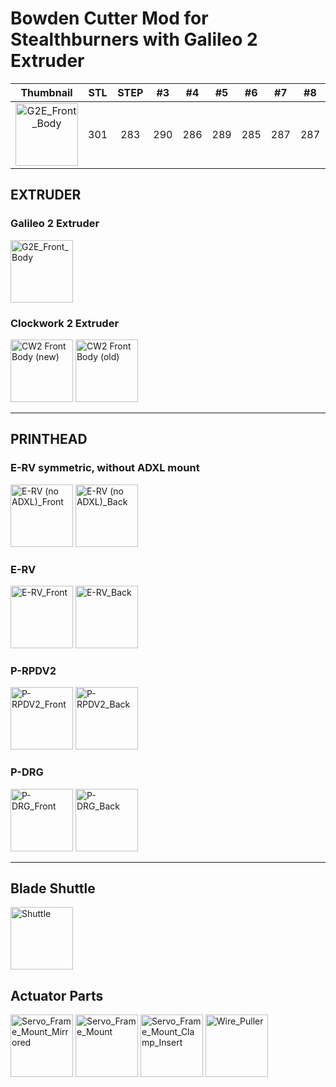 # Bowden Cutter Mod for Stealthburners with Galileo 2 Extruder

| Thumbnail | STL | STEP | #3 | #4 | #5 | #6 | #7 | #8 | #9 | #10 | #11 | #12 |
| :---: | :---: | :---: | :---: | :---: | :---: | :---: | :---: | :---: | :---: | :---: | :---: | :---: |
| <img width="100" alt="G2E_Front_Body" src="https://github.com/user-attachments/assets/37f58180-d7a9-494c-8c6e-711cfa0e8764" /> | 301 | 283 | 290 | 286 | 289 | 285 | 287 | 287 | 272 | 276 | 269 | 254 |


## EXTRUDER
### Galileo 2 Extruder

<img width="100" alt="G2E_Front_Body" src="https://github.com/user-attachments/assets/37f58180-d7a9-494c-8c6e-711cfa0e8764" />

### Clockwork 2 Extruder


<img width="100" alt="CW2 Front Body (new)" src="https://github.com/user-attachments/assets/6d4e50ab-400f-4ecb-8292-1e488efb2b5d" />
<img width="100" alt="CW2 Front Body (old)" src="https://github.com/user-attachments/assets/33276c96-8997-4511-af02-54d02b0d76e8" />

---

## PRINTHEAD

### E-RV symmetric, without ADXL mount
<img width="100" alt="E-RV (no ADXL)_Front" src="https://github.com/user-attachments/assets/f26e07c7-f908-46e2-90c3-319bb0e2d7c8" />
<img width="100" alt="E-RV (no ADXL)_Back" src="https://github.com/user-attachments/assets/885e5c1f-8065-4ccf-b9a9-b7af91be8f2e" />


### E-RV
<img width="100" alt="E-RV_Front" src="https://github.com/user-attachments/assets/5078bad3-698e-4179-b9c1-45ca5a2eb1b4" />
<img width="100" alt="E-RV_Back" src="https://github.com/user-attachments/assets/9fa90508-897d-4265-bfb4-c5f339c0262c" />


### P-RPDV2
<img width="100" alt="P-RPDV2_Front" src="https://github.com/user-attachments/assets/12312cef-ea5a-4f57-8c93-62cf0aa668e6" />

<img width="100" alt="P-RPDV2_Back" src="https://github.com/user-attachments/assets/5e2eb361-e8f2-40f8-964a-880e0bdca1bf" />

### P-DRG
<img width="100" alt="P-DRG_Front" src="https://github.com/user-attachments/assets/900afa84-4165-4a2c-becd-abb6d53780e5" />
<img width="100" alt="P-DRG_Back" src="https://github.com/user-attachments/assets/e7910e98-b0cc-4afe-924f-38e42218f14a" />


---

## Blade Shuttle

<img width="100" alt="Shuttle" src="https://github.com/user-attachments/assets/807fdf26-4689-4989-b387-cf6e7b295a66" />

## Actuator Parts

<img width="100" alt="Servo_Frame_Mount_Mirrored" src="https://github.com/user-attachments/assets/6a947454-1792-4077-9af6-5da123a04a85" />
<img width="100" alt="Servo_Frame_Mount" src="https://github.com/user-attachments/assets/0e193ddf-345c-4ca8-8349-a6c4eaba5648" />
<img width="100" alt="Servo_Frame_Mount_Clamp_Insert" src="https://github.com/user-attachments/assets/c4f4a299-49c2-4280-9b61-5a2158216f7c" />
<img width="100" alt="Wire_Puller" src="https://github.com/user-attachments/assets/b636efdd-fa4a-4a45-bc94-c9c16d2ef66e" />

